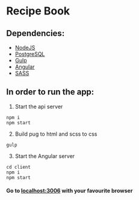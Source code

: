 # Recipe Book
## Dependencies:
* [NodeJS](https://nodejs.org/en/)
* [PostgreSQL](https://www.postgresql.org/)
* [Gulp](http://gulpjs.com/)
* [Angular](https://angular.io/)
* [SASS](http://sass-lang.com/)

## In order to run the app:
1. Start the api server
```
npm i
npm start
```

2. Build pug to html and scss to css
```
gulp
```

3. Start the Angular server
```
cd client
npm i
npm start
```


#### Go to [localhost:3006](http://localhost:3006) with your favourite browser
